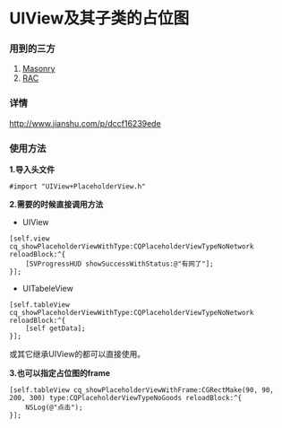 # UIView及其子类的占位图

### 用到的三方
1. [Masonry](https://github.com/SnapKit/Masonry)
2. [RAC](https://github.com/ReactiveCocoa/ReactiveCocoa)

### 详情

http://www.jianshu.com/p/dccf16239ede



### 使用方法

**1.导入头文件**

`#import "UIView+PlaceholderView.h"`


**2.需要的时候直接调用方法**

- UIView

```
[self.view cq_showPlaceholderViewWithType:CQPlaceholderViewTypeNoNetwork reloadBlock:^{
    [SVProgressHUD showSuccessWithStatus:@"有网了"];
}];
```

- UITabeleView

```
[self.tableView cq_showPlaceholderViewWithType:CQPlaceholderViewTypeNoNetwork reloadBlock:^{
    [self getData];
}];
```

或其它继承UIView的都可以直接使用。

**3.也可以指定占位图的frame**
```
[self.tableView cq_showPlaceholderViewWithFrame:CGRectMake(90, 90, 200, 300) type:CQPlaceholderViewTypeNoGoods reloadBlock:^{
    NSLog(@"点击");
}];
```
